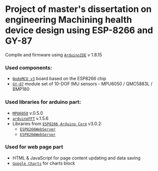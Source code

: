 # Project of master's dissertation on engineering Machining health device design using ESP-8266 and GY-87
Compile and firmware using [``` ArduinoIDE ```](https://www.arduino.cc/en/software) v 1.8.15

### Used components:
- [``` NodeMCU v3 ```](https://arduino.ua/prod1492-wi-fi-modyl-nodemcu-esp8266) board based on the ESP8266 chip 
- [``` GY-87 ```](https://arduino.ua/prod2009-gy-87-kompoziciya-datchikov-imu-mpu6050-hmc5883l-bmp180)  module set of 10-DOF IMU sensors - MPU6050 / QMC5883L / BMP180 

### Used libraries for arduino part:
- [``` MPU6050 ```](https://github.com/ElectronicCats/mpu6050) v.0.5.0
- [``` arduinoFFT ```](https://github.com/kosme/arduinoFFT) v.1.5.6
- Libraries from [``` ESP8266 Arduino Core ```](https://github.com/esp8266/Arduino) v3.0.2:
  - [``` ESP8266WebServer ```](https://github.com/esp8266/Arduino/tree/master/libraries/ESP8266WebServer)
  - [``` ESP8266WebServer ```](https://github.com/esp8266/Arduino/tree/master/libraries/ESP8266WebServer)

### Used for web page part
- HTML & JavaScript for page content updating and data saving
- [``` Google Charts ```](https://developers.google.com/chart) for charts block
